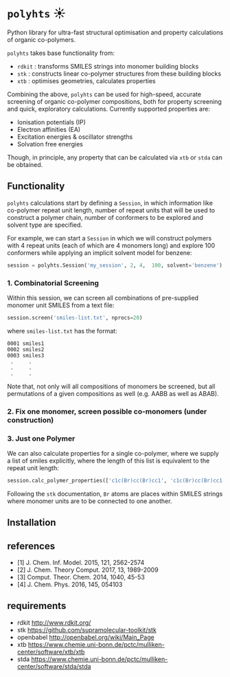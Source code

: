 
# `polyhts` :sunny:
Python library for ultra-fast structural optimisation and property calculations of organic co-polymers.

`polyhts` takes base functionality from:

* `rdkit` : transforms SMILES strings into monomer building blocks
* `stk` : constructs linear co-polymer structures from these building blocks
* `xtb` : optimises geometries, calculates properties

Combining the above, `polyhts` can be used for high-speed, accurate screening of
organic co-polymer compositions, both for property screening and quick, exploratory
calculations. Currently supported properties are:

* Ionisation potentials (IP)
* Electron affinities (EA)
* Excitation energies & oscillator strengths
* Solvation free energies

Though, in principle, any property that can be calculated via `xtb` or `stda`
can be obtained.

## Functionality
`polyhts` calculations start by defining a `Session`, in which information like
co-polymer repeat unit length, number of repeat units that will be used to
construct a polymer chain, number of conformers to be explored and solvent type
are specified.

For example, we can start a `Session` in which we will construct polymers with 4
repeat units (each of which are 4 monomers long) and explore 100 conformers while
applying an implicit solvent model for benzene:

```python
session = polyhts.Session('my_session', 2, 4,  100, solvent='benzene')  
```
### 1. Combinatorial Screening
Within this session, we can screen all combinations of pre-supplied monomer unit
SMILES from a text file:
```python
session.screen('smiles-list.txt', nprocs=20)      
```
where `smiles-list.txt` has the format:
```
0001 smiles1
0002 smiles2
0003 smiles3
 .     .
 .     .
 .     .
```
Note that, not only will all compositions of monomers be screened, but all
permutations of a given compositions as well (e.g. AABB as well as ABAB).

### 2. Fix one monomer, screen possible co-monomers (under construction)

### 3. Just one Polymer
We can also calculate properties for a single co-polymer, where we supply a list
of smiles explicitly, where the length of this list is equivalent to the
repeat unit length:

```python
session.calc_polymer_properties(['c1c(Br)cc(Br)cc1', 'c1c(Br)cc(Br)cc1'], 'polymer-name')  
```
Following the `stk` documentation, `Br` atoms are places within SMILES strings
where monomer units are to be connected to one another.

## Installation

## references
* [1] J. Chem. Inf. Model. 2015, 121, 2562-2574  
* [2] J. Chem. Theory Comput. 2017, 13, 1989-2009
* [3] Comput. Theor. Chem. 2014, 1040, 45-53
* [4] J. Chem. Phys. 2016, 145, 054103

## requirements
* rdkit     http://www.rdkit.org/
* stk       https://github.com/supramolecular-toolkit/stk
* openbabel http://openbabel.org/wiki/Main_Page
* xtb       https://www.chemie.uni-bonn.de/pctc/mulliken-center/software/xtb/xtb
* stda      https://www.chemie.uni-bonn.de/pctc/mulliken-center/software/stda/stda
